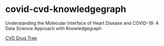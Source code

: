 # covid-cvd-knowledgegraph
Understanding the Molecular Interface of Heart Disease and COVID-19: A Data Science Approach with Knowledgegraph

[CVD Drug Tree](https://caseolap.github.io/covid-cvd-knowledgegraph/drugtree/index.html)
